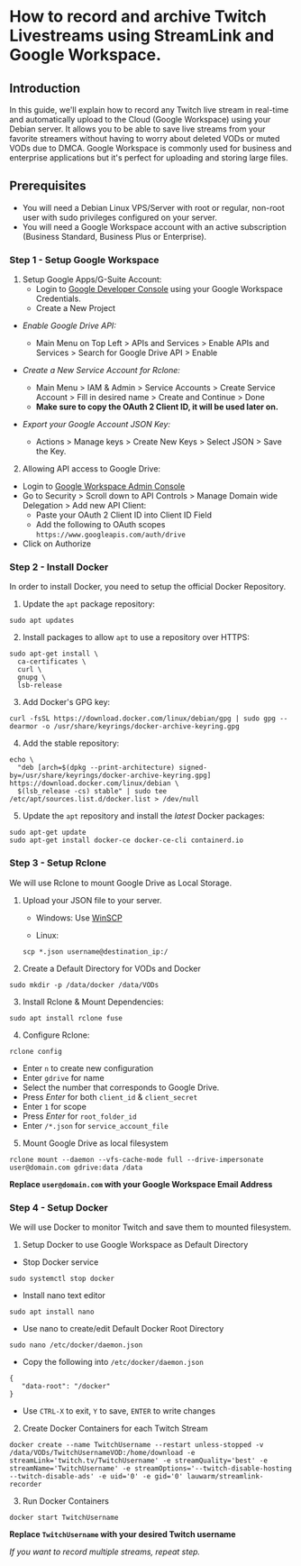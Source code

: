 # How to record and archive Twitch Livestreams using StreamLink and Google Workspace.
## Introduction
In this guide, we'll explain how to record any Twitch live stream in real-time and automatically upload to the Cloud (Google Workspace) using your Debian server. It allows you to be able to save live streams from your favorite streamers without having to worry about deleted VODs or muted VODs due to DMCA. Google Workspace is commonly used for business and enterprise applications but it's perfect for uploading and storing large files.

## Prerequisites
- You will need a Debian Linux VPS/Server with root or regular, non-root user with sudo privileges configured on your server.
- You will need a Google Workspace account with an active subscription (Business Standard, Business Plus or Enterprise).


### **Step 1 - Setup Google Workspace**

1. Setup Google Apps/G-Suite Account:
   - Login to [Google Developer Console](https://console.developers.google.com) using your Google Workspace Credentials.
   - Create a New Project


  - *Enable Google Drive API:*
     - Main Menu on Top Left > APIs and Services > Enable    APIs and Services > Search for Google Drive API > Enable


   - *Create a New Service Account for Rclone:*
     - Main Menu > IAM & Admin > Service Accounts > Create Service Account > Fill in desired name > Create and Continue > Done
     - **Make sure to copy the OAuth 2 Client ID, it will be used later on.**


   - *Export your Google Account JSON Key:*
     - Actions > Manage keys > Create New Keys > Select JSON > Save the Key.

2. Allowing API access to Google Drive:
  - Login to [Google Workspace Admin Console](https://admin.google.com)
  - Go to Security > Scroll down to API Controls > Manage Domain wide Delegation > Add new API Client:
    - Paste your OAuth 2 Client ID into Client ID Field
    - Add the following to OAuth scopes
       `https://www.googleapis.com/auth/drive`
  - Click on Authorize

### **Step 2 - Install Docker**

  In order to install Docker, you need to setup the official Docker Repository.

  1. Update the `apt` package repository:
  ```
  sudo apt updates
  ```
  2. Install packages to allow `apt` to use a repository over HTTPS:
  ```
  sudo apt-get install \
    ca-certificates \
    curl \
    gnupg \
    lsb-release
  ```
  3. Add Docker's GPG key:
  ```
  curl -fsSL https://download.docker.com/linux/debian/gpg | sudo gpg --dearmor -o /usr/share/keyrings/docker-archive-keyring.gpg
  ```
  4. Add the stable repository:
  ```
  echo \
    "deb [arch=$(dpkg --print-architecture) signed-by=/usr/share/keyrings/docker-archive-keyring.gpg] https://download.docker.com/linux/debian \
    $(lsb_release -cs) stable" | sudo tee /etc/apt/sources.list.d/docker.list > /dev/null
  ```
  5. Update the `apt` repository and install the *latest* Docker packages:
  ```
  sudo apt-get update
  sudo apt-get install docker-ce docker-ce-cli containerd.io
  ```

### **Step 3 - Setup Rclone**
We will use Rclone to mount Google Drive as Local Storage.

1. Upload your JSON file to your server.

    - Windows: Use [WinSCP](https://winscp.net)

    - Linux:
    ```
    scp *.json username@destination_ip:/
    ```

2. Create a Default Directory for VODs and Docker
```
sudo mkdir -p /data/docker /data/VODs
```
3. Install Rclone & Mount Dependencies:
```
sudo apt install rclone fuse
```
4. Configure Rclone:
```
rclone config
```
  - Enter `n` to create new configuration
  - Enter `gdrive` for name
  - Select the number that corresponds to Google Drive.
  - Press *Enter* for both `client_id` & `client_secret`
  - Enter `1` for scope
  - Press *Enter* for `root_folder_id`
  - Enter `/*.json` for `service_account_file`


5. Mount Google Drive as local filesystem
```
rclone mount --daemon --vfs-cache-mode full --drive-impersonate user@domain.com gdrive:data /data
```
  **Replace `user@domain.com` with your Google Workspace Email Address**


### **Step 4 - Setup Docker**
We will use Docker to monitor Twitch and save them to mounted filesystem.

1. Setup Docker to use Google Workspace as Default Directory
  - Stop Docker service
```
sudo systemctl stop docker
```
  - Install nano text editor
```
sudo apt install nano
```
  - Use nano to create/edit Default Docker Root Directory
```
sudo nano /etc/docker/daemon.json
```
  - Copy the following into `/etc/docker/daemon.json`

```
{
   "data-root": "/docker"
}
```
  - Use `CTRL-X` to exit, `Y` to save, `ENTER` to write changes

2. Create Docker Containers for each Twitch Stream
```
docker create --name TwitchUsername --restart unless-stopped -v /data/VODs/TwitchUsernameVOD:/home/download -e streamLink='twitch.tv/TwitchUsername' -e streamQuality='best' -e streamName='TwitchUsername' -e streamOptions='--twitch-disable-hosting --twitch-disable-ads' -e uid='0' -e gid='0' lauwarm/streamlink-recorder
```
3. Run Docker Containers
```
docker start TwitchUsername
```
  **Replace `TwitchUsername` with your desired Twitch username**

  *If you want to record multiple streams, repeat step.*
